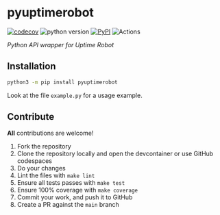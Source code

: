 # pyuptimerobot

[![codecov](https://codecov.io/gh/ludeeus/pyuptimerobot/branch/master/graph/badge.svg)](https://codecov.io/gh/ludeeus/pyuptimerobot)
![python version](https://img.shields.io/badge/Python-3.8=><=3.10-blue.svg)
[![PyPI](https://img.shields.io/pypi/v/pyuptimerobot)](https://pypi.org/project/pyuptimerobot)
![Actions](https://github.com/ludeeus/pyuptimerobot/workflows/Actions/badge.svg?branch=main)


_Python API wrapper for Uptime Robot_

## Installation

```bash
python3 -m pip install pyuptimerobot
```

Look at the file `example.py` for a usage example.

## Contribute

**All** contributions are welcome!

1. Fork the repository
2. Clone the repository locally and open the devcontainer or use GitHub codespaces
3. Do your changes
4. Lint the files with `make lint`
5. Ensure all tests passes with `make test`
6. Ensure 100% coverage with `make coverage`
7. Commit your work, and push it to GitHub
8. Create a PR against the `main` branch